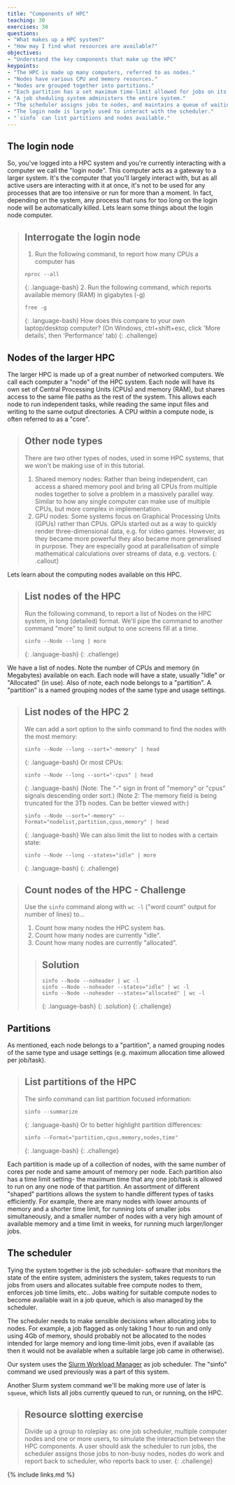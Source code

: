 ```yaml
---
title: "Components of HPC"
teaching: 30
exercises: 30
questions:
- "What makes up a HPC system?"
- "How may I find what resources are available?"
objectives:
- "Understand the key components that make up the HPC"
keypoints:
- "The HPC is made up many computers, referred to as nodes."
- "Nodes have various CPU and memory resources."
- "Nodes are grouped together into partitions."
- "Each partition has a set maximum time-limit allowed for jobs on its nodes."
- "A job sheduling system administers the entire system."
- "The scheduler assigns jobs to nodes, and maintains a queue of waiting jobs."
- "The login node is largely used to interact with the scheduler."
- "`sinfo` can list partitions and nodes available."
---
```


## The login node

So, you've logged into a HPC system and you're currently interacting with a computer we call the 
"login node". This computer acts as a gateway to a larger system. It's the computer that you'll 
largely interact with, but as all active users are interacting with it at once, it's not to be 
used for any processes that are too intensive or run for more than a moment. In fact, depending 
on the system, any process that runs for too long on the login node will be automatically killed.
Lets learn some things about the login node computer.

> ## Interrogate the login node 
>  
> 1. Run the following command, to report how many CPUs a computer has
> ~~~
> nproc --all
> ~~~
> {: .language-bash}
> 2. Run the following command, which reports available memory (RAM) in gigabytes (-g)
> ~~~
> free -g
> ~~~
> {: .language-bash}
> How does this compare to your own laptop/desktop computer?
> (On Windows, ctrl+shift+esc, click 'More details', then 'Performance' tab)
{: .challenge}

## Nodes of the larger HPC
  
The larger HPC is made up of a great number of networked computers. We call each computer a
"node" of the HPC system. Each node will have its own set of Central Processing Units (CPUs) 
and memory (RAM), but shares access to the same file paths as the rest of the system. This 
allows each node to run independent tasks, while reading the same input files and writing to
the same output directories. A CPU within a compute node, is often referred to as a "core".
  
> ## Other node types
>
> There are two other types of nodes, used in some HPC systems, that we won't be making use of
> in this tutorial.
> 1. Shared memory nodes: Rather than being independent, can access a shared memory pool and 
> bring all CPUs from multiple nodes together to solve a problem in a massively parallel way. 
> Similar to how any single computer can make use of multiple CPUs, but more complex in 
> implementation.
> 2. GPU nodes: Some systems focus on Graphical Processing Units (GPUs) rather than CPUs. GPUs
> started out as a way to quickly render three-dimensional data, e.g. for video games. However,
> as they became more powerful they also became more generalised in purpose. They are especially
> good at parallelisation of simple mathematical calculations over streams of data, e.g. vectors.
{: .callout}
  
Lets learn about the computing nodes available on this HPC.

> ## List nodes of the HPC
>  
> Run the following command, to report a list of Nodes on the HPC system, in long (detailed) 
> format. We'll pipe the command to another command "more" to limit output to one screens fill at
> a time.
> ~~~
> sinfo --Node --long | more
> ~~~
> {: .language-bash}
{: .challenge}

We have a list of nodes. Note the number of CPUs and memory (in Megabytes) available on each. 
Each node will have a state, usually "Idle" or "Allocated" (in use). Also of note, each node
belongs to a "partition". A "partition" is a named grouping nodes of the same type and usage
settings.

> ## List nodes of the HPC 2
>  
> We can add a sort option to the sinfo command to find the nodes with the most memory:
> ~~~
> sinfo --Node --long --sort="-memory" | head
> ~~~
> {: .language-bash}
> Or most CPUs:
> ~~~
> sinfo --Node --long --sort="-cpus" | head
> ~~~
> {: .language-bash}
> (Note: The "-" sign in front of "memory" or "cpus" signals descending order sort.)
> (Note 2: The memory field is being truncated for the 3Tb nodes. Can be better viewed with:)
> ~~~
> sinfo --Node --sort="-memory" --Format="nodelist,partition,cpus,memory" | head
> ~~~
> {: .language-bash}
> We can also limit the list to nodes with a certain state:
> ~~~
> sinfo --Node --long --states="idle" | more
> ~~~
> {: .language-bash}
{: .challenge}


> ## Count nodes of the HPC - Challenge
>  
> Use the `sinfo` command along with `wc -l` ("word count" output for number of lines) to...
> 1. Count how many nodes the HPC system has.
> 2. Count how many nodes are currently "idle".
> 3. Count how many nodes are currently "allocated".
> 
> > ## Solution
> >
> > ~~~
> > sinfo --Node --noheader | wc -l
> > sinfo --Node --noheader --states="idle" | wc -l
> > sinfo --Node --noheader --states="allocated" | wc -l
> > ~~~
> > {: .language-bash}
> {: .solution}
{: .challenge}
  
## Partitions 

As mentioned, each node belongs to a "partition", a named grouping nodes of the same type and 
usage settings (e.g. maximum allocation time allowed per job/task).

> ## List partitions of the HPC
>  
> The sinfo command can list partition focused information:
> ~~~
> sinfo --summarize
> ~~~
> {: .language-bash}
> Or to better highlight partition differences:
> ~~~
> sinfo --Format="partition,cpus,memory,nodes,time"
> ~~~
> {: .language-bash}
{: .challenge}

Each partition is made up of a collection of nodes, with the same number of cores per node and 
same amount of memory per node. Each partition also has a time limit setting- the maximum time
that any one job/task is allowed to run on any one node of that partition. 
An assortment of different "shaped" partitions allows the system to handle different types of
tasks efficiently. For example, there are many nodes with lower amounts of memory and a shorter
time limit, for running lots of smaller jobs simultaneously, and a smaller number of nodes with
a very high amount of available memory and a time limit in weeks, for running much larger/longer
jobs.
  
  
## The scheduler
  
Tying the system together is the job scheduler- software that monitors the state of the entire 
system, administers the system, takes requests to run jobs from users and allocates suitable free
compute nodes to them, enforces job time limits, etc.. Jobs waiting for suitable compute nodes to 
become available wait in a job queue, which is also managed by the scheduler.

The scheduler needs to make sensible decisions when allocating jobs to nodes. For example, 
a job flagged as only taking 1 hour to run and only using 4Gb of memory, should probably not be 
allocated to the nodes intended for large memory and long time-limit jobs, even if available
(as then it would not be available when a suitable large job came in otherwise).
  
Our system uses the [Slurm Workload Manager](https://slurm.schedmd.com/) as job scheduler.
The "sinfo" command we used previously was a part of this system.

Another Slurm system command we'll be making more use of later is `squeue`, which lists all
jobs currently queued to run, or running, on the HPC.

> ## Resource slotting exercise
>  
> Divide up a group to roleplay as: one job scheduler, multiple computer nodes and one or more 
> users, to simulate the interaction between the HPC components. A user should ask the scheduler
> to run jobs, the scheduler assigns those jobs to non-busy nodes, nodes do work and report
> back to scheduler, who reports back to user.
{: .challenge}

{% include links.md %}

